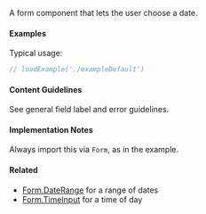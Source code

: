 A form component that lets the user choose a date.

#### Examples

Typical usage:

```jsx
// loadExample('./exampleDefault')
```

#### Content Guidelines

See general field label and error guidelines.

#### Implementation Notes

Always import this via `Form`, as in the example.

#### Related

- [Form.DateRange](#!/Form.DateRange) for a range of dates
- [Form.TimeInput](#!/Form.TimeInput) for a time of day
